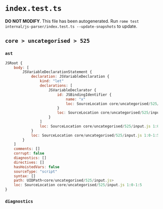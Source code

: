 # `index.test.ts`

**DO NOT MODIFY**. This file has been autogenerated. Run `rome test internal/js-parser/index.test.ts --update-snapshots` to update.

## `core > uncategorised > 525`

### `ast`

```javascript
JSRoot {
	body: [
		JSVariableDeclarationStatement {
			declaration: JSVariableDeclaration {
				kind: "let"
				declarations: [
					JSVariableDeclarator {
						id: JSBindingIdentifier {
							name: "x"
							loc: SourceLocation core/uncategorised/525/input.js 1:4-1:5 (x)
						}
						loc: SourceLocation core/uncategorised/525/input.js 1:4-1:5
					}
				]
				loc: SourceLocation core/uncategorised/525/input.js 1:0-1:5
			}
			loc: SourceLocation core/uncategorised/525/input.js 1:0-1:5
		}
	]
	comments: []
	corrupt: false
	diagnostics: []
	directives: []
	hasHoistedVars: false
	sourceType: "script"
	syntax: []
	path: UIDPath<core/uncategorised/525/input.js>
	loc: SourceLocation core/uncategorised/525/input.js 1:0-1:5
}
```

### `diagnostics`

```

```
